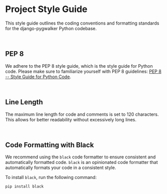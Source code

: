 # Project Style Guide

This style guide outlines the coding conventions and formatting standards for the django-pygwalker Python codebase.

<br/>

## PEP 8

We adhere to the PEP 8 style guide, which is the style guide for Python code. Please make sure to familiarize yourself with PEP 8 guidelines: [PEP 8 -- Style Guide for Python Code](https://www.python.org/dev/peps/pep-0008/).

<br/>

## Line Length

The maximum line length for code and comments is set to 120 characters. This allows for better readability without excessively long lines.

<br/>

## Code Formatting with Black

We recommend using the `black` code formatter to ensure consistent and automatically formatted code. `black` is an opinionated code formatter that automatically formats your code in a consistent style.

To install `black`, run the following command:

```bash
pip install black
